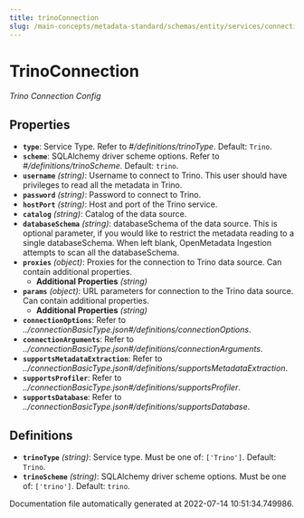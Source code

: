 ```yaml
---
title: trinoConnection
slug: /main-concepts/metadata-standard/schemas/entity/services/connections/database/trinoconnection
---
```


# TrinoConnection

*Trino Connection Config*

## Properties

- **`type`**: Service Type. Refer to *#/definitions/trinoType*. Default: `Trino`.
- **`scheme`**: SQLAlchemy driver scheme options. Refer to *#/definitions/trinoScheme*. Default: `trino`.
- **`username`** *(string)*: Username to connect to Trino. This user should have privileges to read all the metadata in Trino.
- **`password`** *(string)*: Password to connect to Trino.
- **`hostPort`** *(string)*: Host and port of the Trino service.
- **`catalog`** *(string)*: Catalog of the data source.
- **`databaseSchema`** *(string)*: databaseSchema of the data source. This is optional parameter, if you would like to restrict the metadata reading to a single databaseSchema. When left blank, OpenMetadata Ingestion attempts to scan all the databaseSchema.
- **`proxies`** *(object)*: Proxies for the connection to Trino data source. Can contain additional properties.
  - **Additional Properties** *(string)*
- **`params`** *(object)*: URL parameters for connection to the Trino data source. Can contain additional properties.
  - **Additional Properties** *(string)*
- **`connectionOptions`**: Refer to *../connectionBasicType.json#/definitions/connectionOptions*.
- **`connectionArguments`**: Refer to *../connectionBasicType.json#/definitions/connectionArguments*.
- **`supportsMetadataExtraction`**: Refer to *../connectionBasicType.json#/definitions/supportsMetadataExtraction*.
- **`supportsProfiler`**: Refer to *../connectionBasicType.json#/definitions/supportsProfiler*.
- **`supportsDatabase`**: Refer to *../connectionBasicType.json#/definitions/supportsDatabase*.
## Definitions

- **`trinoType`** *(string)*: Service type. Must be one of: `['Trino']`. Default: `Trino`.
- **`trinoScheme`** *(string)*: SQLAlchemy driver scheme options. Must be one of: `['trino']`. Default: `trino`.


Documentation file automatically generated at 2022-07-14 10:51:34.749986.

